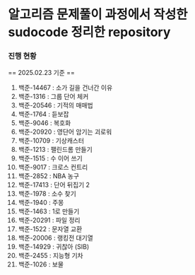 # 알고리즘 문제풀이 과정에서 작성한 sudocode 정리한 repository

### 진행 현황
== 2025.02.23 기준 ==
1. 백준-14467 : 소가 길을 건너간 이유
2. 백준-1316 : 그룹 단어 체커
3. 백준-20546 : 기적의 매매법
4. 백준-1764 : 듣보잡
5. 백준-9046 : 복호화
6. 백준-20920 : 영단어 암기는 괴로워
7. 백준-10709 : 기상캐스터
8. 백준-1213 : 팰린드롬 만들기
9. 백준-1515 : 수 이어 쓰기
10. 백준-9017 : 크로스 컨트리
11. 백준-2852 : NBA 농구
12. 백준-17413 : 단어 뒤집기 2
13. 백준-1978 : 소수 찾기
14. 백준-1940 : 주몽
15. 백준-1463 : 1로 만들기
16. 백준-20291 : 파일 정리
17. 백준-1522 : 문자열 교환
18. 백준-20006 : 랭킹전 대기열
19. 백준-14929 : 귀찮아 (SIB)
20. 백준-2455 : 지능형 기차
21. 백준-1026 : 보물